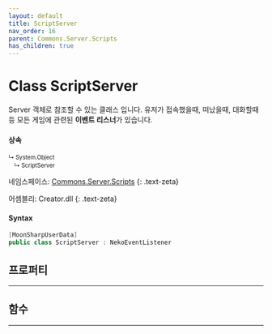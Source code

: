 ```yaml
---
layout: default
title: ScriptServer
nav_order: 16
parent: Commons.Server.Scripts
has_children: true
---
```


<!-- 아래에 문서 작성 -->

# Class ScriptServer 
Server 객체로 참조할 수 있는 클래스 입니다. 유저가 접속했을때, 떠났을때, 대화할때 등 모든 게임에 관련된 **이벤트 리스너**가 있습니다.

#### 상속

<div class="code-example" markdown="1" style = "font-size:0.8em;">
↳ System.Object<br/>
　↳ ScriptServer
</div>

네임스페이스: [Commons.Server.Scripts](../)
{: .text-zeta}

어셈블리: Creator.dll
{: .text-zeta}

#### Syntax
```cs
[MoonSharpUserData]
public class ScriptServer : NekoEventListener
```

## 프로퍼티
---

## 함수
---


